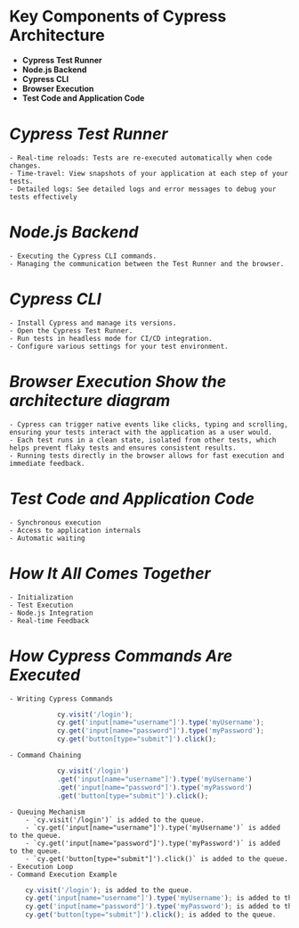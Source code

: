 # Key Components of Cypress Architecture
- **Cypress Test Runner**
- **Node.js Backend**
- **Cypress CLI**
- **Browser Execution**
- **Test Code and Application Code**


# **_Cypress Test Runner_**
	- Real-time reloads: Tests are re-executed automatically when code changes.
	- Time-travel: View snapshots of your application at each step of your tests.
	- Detailed logs: See detailed logs and error messages to debug your tests effectively

# **_Node.js Backend_**
	- Executing the Cypress CLI commands.
	- Managing the communication between the Test Runner and the browser.

# **_Cypress CLI_**
	- Install Cypress and manage its versions.
	- Open the Cypress Test Runner.
	- Run tests in headless mode for CI/CD integration.
	- Configure various settings for your test environment.

# **_Browser Execution Show the architecture diagram_**
	- Cypress can trigger native events like clicks, typing and scrolling, ensuring your tests interact with the application as a user would.
	- Each test runs in a clean state, isolated from other tests, which helps prevent flaky tests and ensures consistent results.
	- Running tests directly in the browser allows for fast execution and immediate feedback.

# **_Test Code and Application Code_**
	- Synchronous execution
	- Access to application internals
	- Automatic waiting

# **_How It All Comes Together_**
	- Initialization
	- Test Execution
	- Node.js Integration
	- Real-time Feedback


# **_How Cypress Commands Are Executed_**
	- Writing Cypress Commands
```javascript
            cy.visit('/login');
            cy.get('input[name="username"]').type('myUsername');
            cy.get('input[name="password"]').type('myPassword');
            cy.get('button[type="submit"]').click();
```
	- Command Chaining
```javascript
            cy.visit('/login')
            .get('input[name="username"]').type('myUsername')
            .get('input[name="password"]').type('myPassword')
            .get('button[type="submit"]').click();
```
	- Queuing Mechanism
		- `cy.visit('/login')` is added to the queue.
        - `cy.get('input[name="username"]').type('myUsername')` is added to the queue.
        - `cy.get('input[name="password"]').type('myPassword')` is added to the queue.
        - `cy.get('button[type="submit"]').click()` is added to the queue.
	- Execution Loop
	- Command Execution Example
```javascript
	cy.visit('/login'); is added to the queue.
	cy.get('input[name="username"]').type('myUsername'); is added to the queue.
	cy.get('input[name="password"]').type('myPassword'); is added to the queue.
	cy.get('button[type="submit"]').click(); is added to the queue.
```
